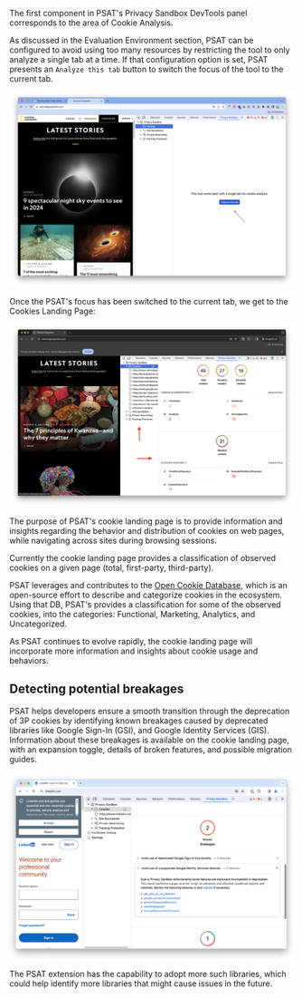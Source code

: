 The first component in PSAT's Privacy Sandbox DevTools panel corresponds to the area of Cookie Analysis.

As discussed in the Evaluation Environment section, PSAT can be configured to avoid using too many resources by restricting the tool to only analyze a single tab at a time. If that configuration option is set, PSAT presents an `Analyze this tab` button to switch the focus of the tool to the current tab.

<img width="742" alt="PSAT Cookie Landing Page" src="images/cookie-analysis/analyze-this-tab.png">

Once the PSAT's focus has been switched to the current tab, we get to the Cookies Landing Page:

<img width="742" alt="PSAT Cookie Landing Page" src="images/cookie-analysis/cookie-landing-page.png">

The purpose of PSAT's cookie landing page is to provide information and insights regarding the behavior and distribution of cookies on web pages, while navigating across sites during browsing sessions.

Currently the cookie landing page provides a classification of observed cookies on a given page (total, first-party, third-party).

PSAT leverages and contributes to the [Open Cookie Database](https://github.com/jkwakman/Open-Cookie-Database), which is an open-source effort to describe and categorize cookies in the ecosystem. Using that DB, PSAT's provides a classification for some of the observed cookies, into the categories: Functional, Marketing, Analytics, and Uncategorized.

As PSAT continues to evolve rapidly, the cookie landing page will incorporate more information and insights about cookie usage and behaviors.


## Detecting potential breakages

PSAT helps developers ensure a smooth transition through the deprecation of 3P cookies by identifying known breakages caused by deprecated libraries like Google Sign-In (GSI), and Google Identity Services (GIS). Information about these breakages is available on the cookie landing page, with an expansion toggle, details of broken features, and possible migration guides.

<img width="742" alt="PSAT Breakage Detection" src="images/features/breakage-detection/psat_v0.5_breakage_detection_07_02.jpg">

The PSAT extension has the capability to adopt more such libraries, which could help identify more libraries that might cause issues in the future.
